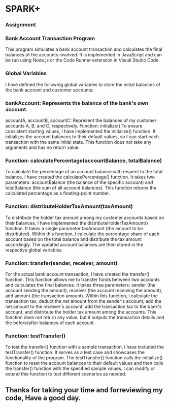 # SPARK+ 

### Assignment

### Bank Account Transaction Program
This program simulates a bank account transaction and calculates the final balances of the accounts involved. It is implemented in JavaScript and can be run using Node.js or the Code Runner extension in Visual Studio Code.

### Global Variables
I have defined the following global variables to store the initial balances of the bank account and customer accounts:

### bankAccount: Represents the balance of the bank's own account.
accountA, accountB, accountC: Represent the balances of my customer accounts A, B, and C, respectively.
Function: initialize()
To ensure consistent starting values, I have implemented the initialize() function. It initializes the account balances to their default values, so I can start each transaction with the same initial state. This function does not take any arguments and has no return value.

### Function: calculatePercentage(accountBalance, totalBalance)
To calculate the percentage of an account balance with respect to the total balance, I have created the calculatePercentage() function. It takes two parameters: accountBalance (the balance of the specific account) and totalBalance (the sum of all account balances). This function returns the calculated percentage as a floating-point number.

### Function: distributeHolderTaxAmount(taxAmount)
To distribute the holder tax amount among my customer accounts based on their balances, I have implemented the distributeHolderTaxAmount() function. It takes a single parameter taxAmount (the amount to be distributed). Within this function, I calculate the percentage share of each account based on the total balance and distribute the tax amount accordingly. The updated account balances are then stored in the respective global variables.

### Function: transfer(sender, receiver, amount)
For the actual bank account transaction, I have created the transfer() function. This function allows me to transfer funds between two accounts and calculates the final balances. It takes three parameters: sender (the account sending the amount), receiver (the account receiving the amount), and amount (the transaction amount). Within this function, I calculate the transaction tax, deduct the net amount from the sender's account, add the net amount to the receiver's account, add the transaction tax to the bank's account, and distribute the holder tax amount among the accounts. This function does not return any value, but it outputs the transaction details and the before/after balances of each account.

### Function: testTransfer()
To test the transfer() function with a sample transaction, I have included the testTransfer() function. It serves as a test case and showcases the functionality of the program. The testTransfer() function calls the initialize() function to reset the account balances to their default values and then calls the transfer() function with the specified sample values. I can modify or extend this function to test different scenarios as needed.

## Thanks for taking your time and forreviewing my code, Have a good day.
